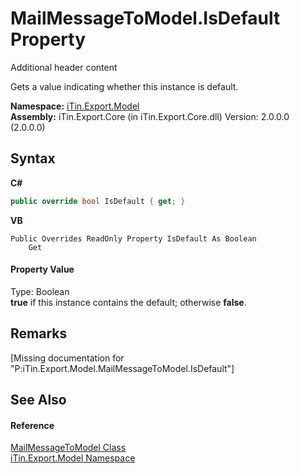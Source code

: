 # MailMessageToModel.IsDefault Property 
Additional header content 

Gets a value indicating whether this instance is default.

**Namespace:**&nbsp;<a href="N_iTin_Export_Model">iTin.Export.Model</a><br />**Assembly:**&nbsp;iTin.Export.Core (in iTin.Export.Core.dll) Version: 2.0.0.0 (2.0.0.0)

## Syntax

**C#**<br />
``` C#
public override bool IsDefault { get; }
```

**VB**<br />
``` VB
Public Overrides ReadOnly Property IsDefault As Boolean
	Get
```


#### Property Value
Type: Boolean<br /><strong>true</strong> if this instance contains the default; otherwise <strong>false</strong>.

## Remarks
\[Missing <remarks> documentation for "P:iTin.Export.Model.MailMessageToModel.IsDefault"\]

## See Also


#### Reference
<a href="T_iTin_Export_Model_MailMessageToModel">MailMessageToModel Class</a><br /><a href="N_iTin_Export_Model">iTin.Export.Model Namespace</a><br />